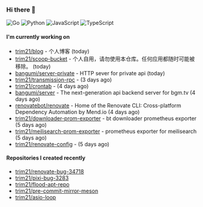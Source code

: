 ### Hi there 👋

![Go](https://img.shields.io/badge/go-%2300ADD8.svg?style=for-the-badge&logo=go&logoColor=white)
![Python](https://img.shields.io/badge/python-3670A0?style=for-the-badge&logo=python&logoColor=ffdd54)
![JavaScript](https://img.shields.io/badge/javascript-%23323330.svg?style=for-the-badge&logo=javascript&logoColor=%23F7DF1E)
![TypeScript](https://img.shields.io/badge/typescript-%23007ACC.svg?style=for-the-badge&logo=typescript&logoColor=white)

#### I'm currently working on

- [trim21/blog](https://github.com/trim21/blog) - 个人博客 (today)
- [trim21/scoop-bucket](https://github.com/trim21/scoop-bucket) - 个人自用，请勿使用本仓库。任何应用都随时可能被移除。 (today)
- [bangumi/server-private](https://github.com/bangumi/server-private) - HTTP sever for private api (today)
- [trim21/transmission-rpc](https://github.com/trim21/transmission-rpc) -  (3 days ago)
- [trim21/crontab](https://github.com/trim21/crontab) -  (4 days ago)
- [bangumi/server](https://github.com/bangumi/server) - The next-generation api backend server for bgm.tv (4 days ago)
- [renovatebot/renovate](https://github.com/renovatebot/renovate) - Home of the Renovate CLI: Cross-platform Dependency Automation by Mend.io (4 days ago)
- [trim21/downloader-prom-exporter](https://github.com/trim21/downloader-prom-exporter) - bt downloader prometheus exporter (5 days ago)
- [trim21/meilisearch-prom-exporter](https://github.com/trim21/meilisearch-prom-exporter) - prometheus exporter for meilisearch (5 days ago)
- [trim21/renovate-config](https://github.com/trim21/renovate-config) -  (5 days ago)

#### Repositories I created recently

- [trim21/renovate-bug-34718](https://github.com/trim21/renovate-bug-34718)
- [trim21/pixi-bug-3283](https://github.com/trim21/pixi-bug-3283)
- [trim21/flood-apt-repo](https://github.com/trim21/flood-apt-repo)
- [trim21/pre-commit-mirror-meson](https://github.com/trim21/pre-commit-mirror-meson)
- [trim21/asio-loop](https://github.com/trim21/asio-loop)
